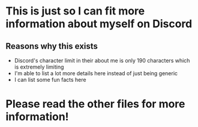 # This is just so I can fit more information about myself on Discord
## Reasons why this exists
* Discord's character limit in their about me is only 190 characters which is extremely limiting
* I'm able to list a lot more details here instead of just being generic
* I can list some fun facts here
# Please read the other files for more information!
